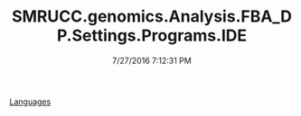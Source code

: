 ﻿---
title: SMRUCC.genomics.Analysis.FBA_DP.Settings.Programs.IDE
date: 7/27/2016 7:12:31 PM
---

[Languages](T-SMRUCC.genomics.Analysis.FBA_DP.Settings.Programs.IDE.Languages.html)
